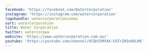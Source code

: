 ```yaml
---
facebook: 'https://facebook.com/WaterCorporation'
instagram: 'https://instagram.com/watercorporation'
logohandle: watercorporationcomau
sort: watercorporation
title: Water Corporation
twitter: watercorpwa
website: 'https://www.watercorporation.com.au/'
youtube: 'https://youtube.com/channel/UCQHJSMfAX-CGTrIOSnGKLMA'
---
```

